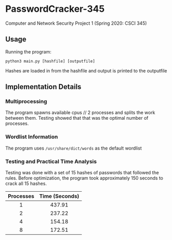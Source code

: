 # PasswordCracker-345
Computer and Network Security Project 1 (Spring 2020: CSCI 345)

## Usage
Running the program:

`python3 main.py [hashfile] [outputfile]`

Hashes are loaded in from the hashfile and output is printed to the outputfile

## Implementation Details

### Multiprocessing
The program spawns available cpus // 2 processes and splits the work between them.
Testing showed that that was the optimal number of processes.
### Wordlist Information
The program uses `/usr/share/dict/words` as the default wordlist
### Testing and Practical Time Analysis
Testing was done with a set of 15 hashes of passwords that followed the rules.
Before optimization, the program took approximately 150 seconds to crack all 15 hashes.

| Processes | Time (Seconds) |
| :-------: | :------------: |
|     1     |     437.91     |
|     2     |     237.22     |
|     4     |     154.18     |
|     8     |     172.51     |
